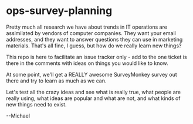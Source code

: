 # ops-survey-planning

Pretty much all research we have about trends in IT operations are assimilated by vendors of computer companies.
They want your email addresses, and they want to answer questions they can use in marketing materials.
That's all fine, I guess, but how do we really learn new things?

This repo is here to facilitate an issue tracker only - add to the one ticket is there in the comments with ideas
on things you would like to know.

At some point, we'll get a REALLY awesome SurveyMonkey survey out there and try to learn as much as we can.

Let's test all the crazy ideas and see what is really true, what people are really using, what ideas are popular and what are not, and what kinds of new things need to exist.

--Michael
